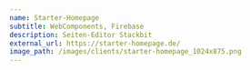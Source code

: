 ```yaml
---
name: Starter-Homepage
subtitle: WebComponents, Firebase
description: Seiten-Editor Stackbit
external_url: https://starter-homepage.de/
image_path: /images/clients/starter-homepage_1024x875.png
---
```

